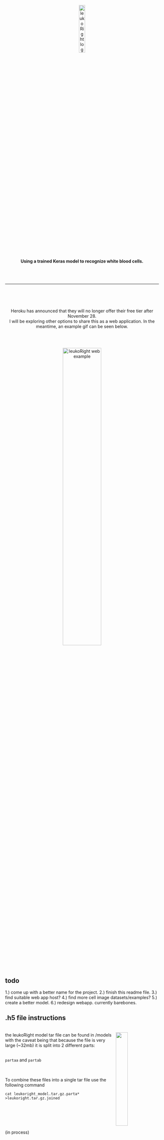 <br><p align="center"><img src="https://raw.githubusercontent.com/originates/leukoRight/main/leukoright.png?raw=true" alt="leukoRight logo" width="20%"></p>
<br>
#### <p align="center">Using a trained Keras model to recognize white blood cells.</p>
<br> <br>


---
<br>
<br>
<br>

<p align="center">
Heroku has announced that they will no longer offer their free tier after November 28. 
<br>
I will be exploring other options to share this as a web application. In the meantime, an example gif can be seen below.
<br><br></p>



<br><p align="center"><img src="https://user-images.githubusercontent.com/105183376/194677173-e56fea44-4639-49a7-b588-43b27ed8db3a.gif?raw=true" alt="leukoRight web example" width="50%"></p>

<br><br><br><br>

## todo

1.) come up with a better name for the project.
2.) finish this readme file.
3.) find suitable web app host?
4.) find more cell image datasets/examples?
5.) create a better model.
6.) redesign webapp. currently barebones.




## .h5 file instructions 
<br>
<img align="right" src="https://user-images.githubusercontent.com/105183376/194649993-fd926e92-3e35-4273-a55f-a0c6592064ea.png?raw=true" width="28%">
the leukoRight model tar file can be found in /models with the caveat being that because the file is very large (~32mb) it is split into 2 different parts:  
<br><br>

`partaa` and `partab`

<br><br>
To combine these files into a single tar file use the following command

`cat leukoright_model.tar.gz.parta* >leukoright.tar.gz.joined`

<br><br><br><br>


(in process)
